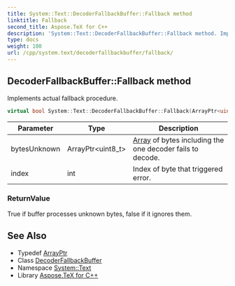 ```yaml
---
title: System::Text::DecoderFallbackBuffer::Fallback method
linktitle: Fallback
second_title: Aspose.TeX for C++
description: 'System::Text::DecoderFallbackBuffer::Fallback method. Implements actual fallback procedure in C++.'
type: docs
weight: 100
url: /cpp/system.text/decoderfallbackbuffer/fallback/
---
```

## DecoderFallbackBuffer::Fallback method


Implements actual fallback procedure.

```cpp
virtual bool System::Text::DecoderFallbackBuffer::Fallback(ArrayPtr<uint8_t> bytesUnknown, int index)=0
```


| Parameter | Type | Description |
| --- | --- | --- |
| bytesUnknown | ArrayPtr\<uint8_t\> | [Array](../../../system/array/) of bytes including the one decoder fails to decode. |
| index | int | Index of byte that triggered error. |

### ReturnValue

True if buffer processes unknown bytes, false if it ignores them.

## See Also

* Typedef [ArrayPtr](../../../system/arrayptr/)
* Class [DecoderFallbackBuffer](../)
* Namespace [System::Text](../../)
* Library [Aspose.TeX for C++](../../../)
